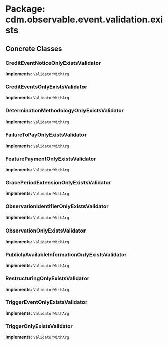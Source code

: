 # Package: cdm.observable.event.validation.exists

## Concrete Classes

### CreditEventNoticeOnlyExistsValidator
**Implements:** `ValidatorWithArg` 

### CreditEventsOnlyExistsValidator
**Implements:** `ValidatorWithArg` 

### DeterminationMethodologyOnlyExistsValidator
**Implements:** `ValidatorWithArg` 

### FailureToPayOnlyExistsValidator
**Implements:** `ValidatorWithArg` 

### FeaturePaymentOnlyExistsValidator
**Implements:** `ValidatorWithArg` 

### GracePeriodExtensionOnlyExistsValidator
**Implements:** `ValidatorWithArg` 

### ObservationIdentifierOnlyExistsValidator
**Implements:** `ValidatorWithArg` 

### ObservationOnlyExistsValidator
**Implements:** `ValidatorWithArg` 

### PubliclyAvailableInformationOnlyExistsValidator
**Implements:** `ValidatorWithArg` 

### RestructuringOnlyExistsValidator
**Implements:** `ValidatorWithArg` 

### TriggerEventOnlyExistsValidator
**Implements:** `ValidatorWithArg` 

### TriggerOnlyExistsValidator
**Implements:** `ValidatorWithArg` 

